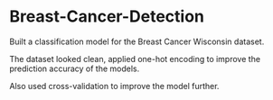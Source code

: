 # Breast-Cancer-Detection
Built a classification model for the Breast Cancer Wisconsin dataset.

The dataset looked clean, applied one-hot encoding to improve the prediction accuracy of the models.

Also used cross-validation to improve the model further.
